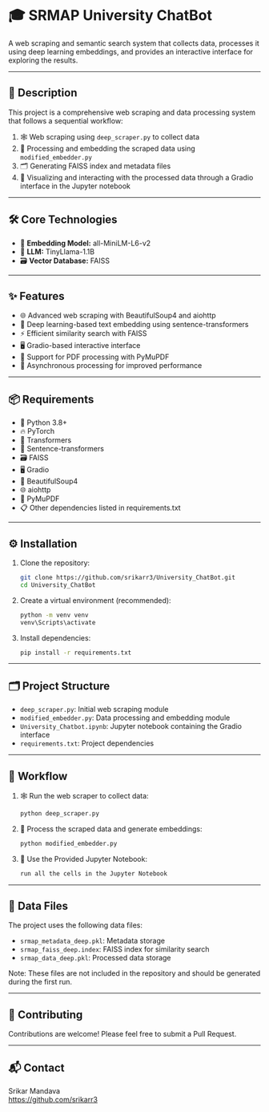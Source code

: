 # 🎓 SRMAP University ChatBot

A web scraping and semantic search system that collects data, processes it using deep learning embeddings, and provides an interactive interface for exploring the results.

---

## 📝 Description

This project is a comprehensive web scraping and data processing system that follows a sequential workflow:
1. 🕸️ Web scraping using `deep_scraper.py` to collect data
2. 🧠 Processing and embedding the scraped data using `modified_embedder.py`
3. 🗂️ Generating FAISS index and metadata files
4. 💬 Visualizing and interacting with the processed data through a Gradio interface in the Jupyter notebook

---

## 🛠️ Core Technologies

- 🧩 **Embedding Model:** all-MiniLM-L6-v2
- 🤖 **LLM:** TinyLlama-1.1B
- 🗃️ **Vector Database:** FAISS

---

## ✨ Features

- 🌐 Advanced web scraping with BeautifulSoup4 and aiohttp
- 🧠 Deep learning-based text embedding using sentence-transformers
- ⚡ Efficient similarity search with FAISS
- 🖥️ Gradio-based interactive interface
- 📄 Support for PDF processing with PyMuPDF
- 🚀 Asynchronous processing for improved performance

---

## 📦 Requirements

- 🐍 Python 3.8+
- 🔥 PyTorch
- 🤗 Transformers
- 🧠 Sentence-transformers
- 🗃️ FAISS
- 🖥️ Gradio
- 🌸 BeautifulSoup4
- 🌐 aiohttp
- 📄 PyMuPDF
- 📋 Other dependencies listed in requirements.txt

---

## ⚙️ Installation

1. Clone the repository:
   ```bash
   git clone https://github.com/srikarr3/University_ChatBot.git
   cd University_ChatBot
   ```

2. Create a virtual environment (recommended):
   ```bash
   python -m venv venv
   venv\Scripts\activate
   ```

3. Install dependencies:
   ```bash
   pip install -r requirements.txt
   ```

---

## 🗂️ Project Structure

- `deep_scraper.py`: Initial web scraping module
- `modified_embedder.py`: Data processing and embedding module
- `University_Chatbot.ipynb`: Jupyter notebook containing the Gradio interface
- `requirements.txt`: Project dependencies

---

## 🔄 Workflow

1. 🕸️ Run the web scraper to collect data:
   ```bash
   python deep_scraper.py
   ```
2. 🧠 Process the scraped data and generate embeddings:
   ```bash
   python modified_embedder.py
   ```
3. 💬 Use the Provided Jupyter Notebook:
   ```bash
   run all the cells in the Jupyter Notebook
   ```

---

## 📁 Data Files

The project uses the following data files:

- `srmap_metadata_deep.pkl`: Metadata storage
- `srmap_faiss_deep.index`: FAISS index for similarity search
- `srmap_data_deep.pkl`: Processed data storage

Note: These files are not included in the repository and should be generated during the first run.

---

## 🤝 Contributing

Contributions are welcome! Please feel free to submit a Pull Request.

---

## 📬 Contact

Srikar Mandava  
https://github.com/srikarr3
